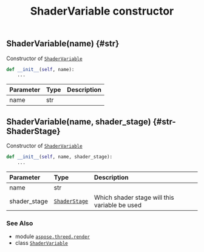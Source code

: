 ﻿---
title: ShaderVariable constructor
second_title: Aspose.3D for Python via .NET API References
description: 
type: docs
weight: 10
url: /python-net/aspose.threed.render/shadervariable/__init__/
is_root: false
---

## ShaderVariable(name) {#str}

Constructor of [`ShaderVariable`](/3d/python-net/aspose.threed.render/shadervariable)



```python
def __init__(self, name):
    ...
```


| Parameter | Type | Description |
| :- | :- | :- |
| name | str |  |


## ShaderVariable(name, shader_stage) {#str-ShaderStage}

Constructor of [`ShaderVariable`](/3d/python-net/aspose.threed.render/shadervariable)



```python
def __init__(self, name, shader_stage):
    ...
```


| Parameter | Type | Description |
| :- | :- | :- |
| name | str |  |
| shader_stage | [`ShaderStage`](/3d/python-net/aspose.threed.render/shaderstage) | Which shader stage will this variable be used |



### See Also
* module [`aspose.threed.render`](../../)
* class [`ShaderVariable`](/3d/python-net/aspose.threed.render/shadervariable)
